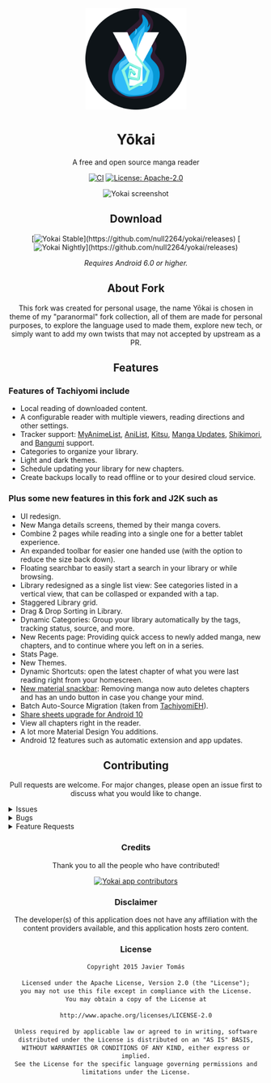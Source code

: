 <div align="center">

<a href="https://github.com/null2264/yokai">
    <img src="./.github/readme-images/app-icon.png" alt="Yokai logo" height="200px" width="200px" />
</a>

# Yōkai

A free and open source manga reader

[![CI](https://github.com/null2264/yokai/actions/workflows/build_push.yml/badge.svg)](https://github.com/null2264/yokai/actions/workflows/build_push.yml)
[![License: Apache-2.0](https://img.shields.io/badge/license-Apache--2.0-blue.svg)](/LICENSE)

<img src="./.github/readme-images/screens.gif" alt="Yokai screenshot" height="412px" width="800px" />

## Download

[![Yokai Stable](https://img.shields.io/github/v/release/null2264/yokai?maxAge=3600&label=Stable&labelColor=06599d&color=043b69&filter=v*)](https://github.com/null2264/yokai/releases)
[![Yokai Nightly](https://img.shields.io/github/v/release/null2264/yokai?maxAge=3600&label=Nightly&labelColor=2c2c47&color=1c1c39&filter=r*)](https://github.com/null2264/yokai/releases)

*Requires Android 6.0 or higher.*

## About Fork

This fork was created for personal usage, the name Yōkai is chosen in theme of my "paranormal" fork collection, all of them are made for personal purposes, to explore the language used to made them, explore new tech, or simply want to add my own twists that may not accepted by upstream as a PR.

## Features

<div align="left">

### Features of Tachiyomi include

* Local reading of downloaded content.
* A configurable reader with multiple viewers, reading directions and other settings.
* Tracker support:
  [MyAnimeList](https://myanimelist.net/),
  [AniList](https://anilist.co/),
  [Kitsu](https://kitsu.io/explore/anime),
  [Manga Updates](https://www.mangaupdates.com/),
  [Shikimori](https://shikimori.one),
  and [Bangumi](https://bgm.tv/) support.
* Categories to organize your library.
* Light and dark themes.
* Schedule updating your library for new chapters.
* Create backups locally to read offline or to your desired cloud service.

### Plus some new features in this fork and J2K such as

* UI redesign.
* New Manga details screens, themed by their manga covers.
* Combine 2 pages while reading into a single one for a better tablet experience.
* An expanded toolbar for easier one handed use (with the option to reduce the size back down).
* Floating searchbar to easily start a search in your library or while browsing.
* Library redesigned as a single list view: See categories listed in a vertical view, that can be collasped or expanded with a tap.
* Staggered Library grid.
* Drag & Drop Sorting in Library.
* Dynamic Categories: Group your library automatically by the tags, tracking status, source, and more.
* New Recents page: Providing quick access to newly added manga, new chapters, and to continue where you left on in a series.
* Stats Page.
* New Themes.
* Dynamic Shortcuts: open the latest chapter of what you were last reading right from your homescreen.
* [New material snackbar](.github/readme-images/material%20snackbar.png): Removing manga now auto deletes chapters and has an undo button in case you change your mind.
* Batch Auto-Source Migration (taken from [TachiyomiEH](https://github.com/NerdNumber9/TachiyomiEH)).
* [Share sheets upgrade for Android 10](.github/readme-images/share%20menu.png)
* View all chapters right in the reader.
* A lot more Material Design You additions.
* Android 12 features such as automatic extension and app updates.

</div>

## Contributing

Pull requests are welcome. For major changes, please open an issue first to discuss what you would like to change.

<div align="left">

<details><summary>Issues</summary>

**Before reporting a new issue, take a look at the [FAQ](https://github.com/tachiyomiorg/tachiyomi/wiki/FAQ), the [changelog](https://github.com/null2264/yokai/releases) and the already opened [issues](https://github.com/null2264/yokai/issues).**

</details>

<details><summary>Bugs</summary>

* Include version (**Settings → About → Version**).
  * If not latest, try updating, it may have already been solved.
  * Dev version is equal to the number of commits as seen in the main page.
* Include steps to reproduce (if not obvious from description).
* Include screenshot (if needed).
* If it could be device-dependent, try reproducing on another device (if possible).
* For large logs use [Pastebin](https://pastebin.com/) (or similar).
* Don't group unrelated requests into one issue.
- **DO**: [Example #1](https://github.com/tachiyomiorg/tachiyomi/issues/24), [Example #2](https://github.com/tachiyomiorg/tachiyomi/issues/71).
- **DON'T**: [Example #1](https://github.com/tachiyomiorg/tachiyomi/issues/75).

</details>

<details><summary>Feature Requests</summary>

* Write a detailed issue, explaning what it should do or how.
  * Avoid writing just "like X app does"
* Include screenshot (if needed).

</details>

</div>

### Credits

Thank you to all the people who have contributed!

<a href="https://github.com/null2264/yokai/graphs/contributors">
    <img src="https://contrib.rocks/image?repo=null2264/yokai" alt="Yokai app contributors" title="Yokai app contributors" width="600"/>
</a>

### Disclaimer

The developer(s) of this application does not have any affiliation with the content providers available, and this application hosts zero content.

### License

    Copyright 2015 Javier Tomás

    Licensed under the Apache License, Version 2.0 (the "License");
    you may not use this file except in compliance with the License.
    You may obtain a copy of the License at

    http://www.apache.org/licenses/LICENSE-2.0

    Unless required by applicable law or agreed to in writing, software
    distributed under the License is distributed on an "AS IS" BASIS,
    WITHOUT WARRANTIES OR CONDITIONS OF ANY KIND, either express or implied.
    See the License for the specific language governing permissions and
    limitations under the License.

</div>
